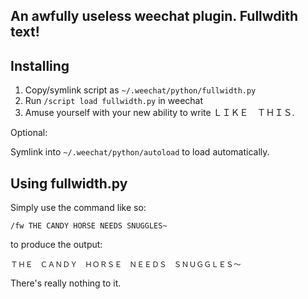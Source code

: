 An awfully useless weechat plugin. Fullwdith text!
-----------

## Installing

1. Copy/symlink script as `~/.weechat/python/fullwidth.py`
3. Run `/script load fullwidth.py` in weechat
4. Amuse yourself with your new ability to write ＬＩＫＥ　ＴＨＩＳ.

Optional:

Symlink into `~/.weechat/python/autoload` to load automatically.

## Using fullwidth.py

Simply use the command like so:

    /fw THE CANDY HORSE NEEDS SNUGGLES~

 to produce the output:
 
    ＴＨＥ　ＣＡＮＤＹ　ＨＯＲＳＥ　ＮＥＥＤＳ　ＳＮＵＧＧＬＥＳ～
    
There's really nothing to it.
